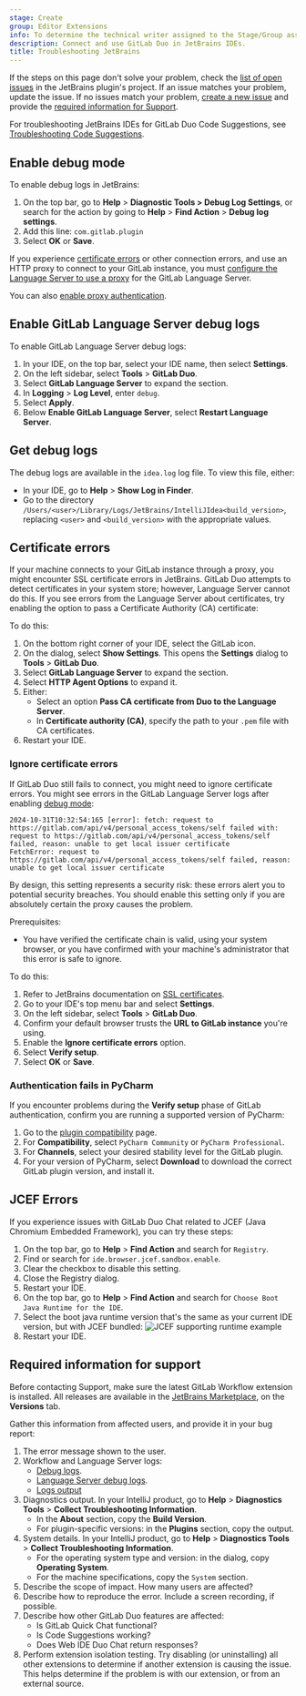 ```yaml
---
stage: Create
group: Editor Extensions
info: To determine the technical writer assigned to the Stage/Group associated with this page, see https://handbook.gitlab.com/handbook/product/ux/technical-writing/#assignments
description: Connect and use GitLab Duo in JetBrains IDEs.
title: Troubleshooting JetBrains
---
```


If the steps on this page don't solve your problem, check the
[list of open issues](https://gitlab.com/gitlab-org/editor-extensions/gitlab-jetbrains-plugin/-/issues/?sort=created_date&state=opened&first_page_size=100)
in the JetBrains plugin's project. If an issue matches your problem, update the issue.
If no issues match your problem, [create a new issue](https://gitlab.com/gitlab-org/editor-extensions/gitlab-jetbrains-plugin/-/issues/new)
and provide the [required information for Support](#required-information-for-support).

For troubleshooting JetBrains IDEs for GitLab Duo Code Suggestions,
see [Troubleshooting Code Suggestions](../../user/project/repository/code_suggestions/troubleshooting.md#jetbrains-ides-troubleshooting).

## Enable debug mode

To enable debug logs in JetBrains:

1. On the top bar, go to **Help** > **Diagnostic Tools > Debug Log Settings**, or
   search for the action by going to **Help** > **Find Action** > **Debug log settings**.
1. Add this line: `com.gitlab.plugin`
1. Select **OK** or **Save**.

If you experience [certificate errors](#certificate-errors) or other connection errors, and
use an HTTP proxy to connect to your GitLab instance, you must
[configure the Language Server to use a proxy](../language_server/_index.md#configure-the-language-server-to-use-a-proxy)
for the GitLab Language Server.

You can also [enable proxy authentication](../language_server/_index.md#enable-proxy-authentication).

## Enable GitLab Language Server debug logs

To enable GitLab Language Server debug logs:

1. In your IDE, on the top bar, select your IDE name, then select **Settings**.
1. On the left sidebar, select **Tools** > **GitLab Duo**.
1. Select **GitLab Language Server** to expand the section.
1. In **Logging** > **Log Level**, enter `debug`.
1. Select **Apply**.
1. Below **Enable GitLab Language Server**, select **Restart Language Server**.

## Get debug logs

The debug logs are available in the `idea.log` log file. To view this file, either:

<!-- vale gitlab_base.SubstitutionWarning = NO -->

- In your IDE, go to **Help** > **Show Log in Finder**.
- Go to the directory `/Users/<user>/Library/Logs/JetBrains/IntelliJIdea<build_version>`, replacing
  `<user>` and `<build_version>` with the appropriate values.

<!-- vale gitlab_base.SubstitutionWarning = YES -->

## Certificate errors

If your machine connects to your GitLab instance through a proxy, you might encounter
SSL certificate errors in JetBrains. GitLab Duo attempts to detect certificates in your system store;
however, Language Server cannot do this. If you see errors from the Language Server
about certificates, try enabling the option to pass a Certificate Authority (CA) certificate:

To do this:

1. On the bottom right corner of your IDE, select the GitLab icon.
1. On the dialog, select **Show Settings**. This opens the **Settings** dialog to **Tools** > **GitLab Duo**.
1. Select **GitLab Language Server** to expand the section.
1. Select **HTTP Agent Options** to expand it.
1. Either:
   - Select an option **Pass CA certificate from Duo to the Language Server**.
   - In **Certificate authority (CA)**, specify the path to your `.pem` file with CA certificates.
1. Restart your IDE.

### Ignore certificate errors

If GitLab Duo still fails to connect, you might need to
ignore certificate errors. You might see errors in the GitLab Language Server logs after enabling
[debug mode](jetbrains_troubleshooting.md#enable-debug-mode):

```plaintext
2024-10-31T10:32:54:165 [error]: fetch: request to https://gitlab.com/api/v4/personal_access_tokens/self failed with:
request to https://gitlab.com/api/v4/personal_access_tokens/self failed, reason: unable to get local issuer certificate
FetchError: request to https://gitlab.com/api/v4/personal_access_tokens/self failed, reason: unable to get local issuer certificate
```

By design, this setting represents a security risk:
these errors alert you to potential security breaches. You should enable this
setting only if you are absolutely certain the proxy causes the problem.

Prerequisites:

- You have verified the certificate chain is valid, using your system browser,
  or you have confirmed with your machine's administrator that this error is safe to ignore.

To do this:

1. Refer to JetBrains documentation on [SSL certificates](https://www.jetbrains.com/help/idea/ssl-certificates.html).
1. Go to your IDE's top menu bar and select **Settings**.
1. On the left sidebar, select **Tools** > **GitLab Duo**.
1. Confirm your default browser trusts the **URL to GitLab instance** you're using.
1. Enable the **Ignore certificate errors** option.
1. Select **Verify setup**.
1. Select **OK** or **Save**.

### Authentication fails in PyCharm

If you encounter problems during the **Verify setup** phase of GitLab authentication, confirm you
are running a supported version of PyCharm:

1. Go to the [plugin compatibility](https://plugins.jetbrains.com/plugin/22325-gitlab-duo/versions) page.
1. For **Compatibility**, select `PyCharm Community` or `PyCharm Professional`.
1. For **Channels**, select your desired stability level for the GitLab plugin.
1. For your version of PyCharm, select **Download** to download the correct GitLab plugin version, and install it.

## JCEF Errors

If you experience issues with GitLab Duo Chat related to JCEF (Java Chromium Embedded Framework), you can try these steps:

1. On the top bar, go to **Help** > **Find Action** and search for `Registry`.
1. Find or search for `ide.browser.jcef.sandbox.enable`.
1. Clear the checkbox to disable this setting.
1. Close the Registry dialog.
1. Restart your IDE.
1. On the top bar, go to **Help** > **Find Action** and search for `Choose Boot Java Runtime for the IDE`.
1. Select the boot java runtime version that's the same as your current IDE version, but with JCEF bundled:
   ![JCEF supporting runtime example](img/jcef_supporting_runtime_example_v17_3.png)
1. Restart your IDE.

## Required information for support

Before contacting Support, make sure the latest GitLab Workflow extension is installed. All releases
are available in the [JetBrains Marketplace](https://plugins.jetbrains.com/plugin/22325-gitlab-duo/versions),
on the **Versions** tab.

Gather this information from affected users, and provide it in your bug report:

1. The error message shown to the user.
1. Workflow and Language Server logs:
   - [Debug logs](#enable-debug-mode).
   - [Language Server debug logs](#enable-gitlab-language-server-debug-logs).
   - [Logs output](#get-debug-logs)
1. Diagnostics output. In your IntelliJ product, go to **Help** > **Diagnostics Tools** > **Collect Troubleshooting Information**.
   - In the **About** section, copy the **Build Version**.
   - For plugin-specific versions: in the **Plugins** section, copy the output.
1. System details. In your IntelliJ product, go to **Help** > **Diagnostics Tools** > **Collect Troubleshooting Information**.
   - For the operating system type and version: in the dialog, copy **Operating System**.
   - For the machine specifications, copy the `System` section.
1. Describe the scope of impact. How many users are affected?
1. Describe how to reproduce the error. Include a screen recording, if possible.
1. Describe how other GitLab Duo features are affected:
   - Is GitLab Quick Chat functional?
   - Is Code Suggestions working?
   - Does Web IDE Duo Chat return responses?
1. Perform extension isolation testing. Try disabling (or uninstalling) all other extensions to determine
   if another extension is causing the issue. This helps determine if the problem is with our extension,
   or from an external source.
